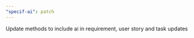 ```yaml
---
"specif-ai": patch
---
```


Update methods to include ai in requirement, user story and task updates
